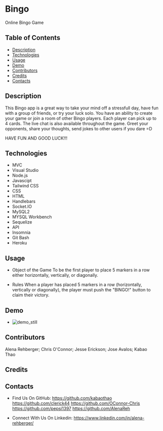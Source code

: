 # Bingo

Online Bingo Game
  
## Table of Contents

  - [Description](#Description)
  - [Technologies](#Technologies)
  - [Usage](#Usage)
  - [Demo](#Demo)
  - [Contributors](#Contributors)
  - [Credits](#Credits)
  - [Contacts](#Contacts)
  

## Description 

This Bingo app is a great way to take your mind off a stressfull day, have fun with a group of friends, or try your luck solo. You have an ability to create your game or join a room of other Bingo players. Each player can pick up to 4 cards. The live chat is also available throughout the game. Greet your opponents, share your thoughts, send jokes to other users if you dare =D

HAVE FUN AND GOOD LUCK!!!


## Technologies

* MVC
* Visual Studio
* Node.js
* Javascipt
* Tailwind CSS
* CSS
* HTML
* Handlebars
* Socket.IO
* MySQL2
* MYSQL Workbench
* Sequelize
* API
* Insomnia
* Git Bash
* Heroku

## Usage

* Object of the Game
To be the first player to place 5 markers in a row either horizontally, vertically, or diagonally.

* Rules
When a player has placed 5 markers in a row (horizontally, vertically or diagonally), the player must push the "BINGO!" button to claim their victory.

## Demo 

  * ![demo_still](public/assets/images/demo.png)

  
## Contributors

Alena Rehberger;
Chris O'Connor;
Jesse Erickson;
Jose Avalos;
Kabao Thao

## Credits


## Contacts

  * Find Us On GitHub: 
  https://github.com/kabaothao
  https://github.com/clerick44
  https://github.com/OConnor-Chris
  https://github.com/pepsi1397
  https://github.com/AlenaReh

  * Connect With Us On Linkedin: 
  https://www.linkedin.com/in/alena-rehberger/